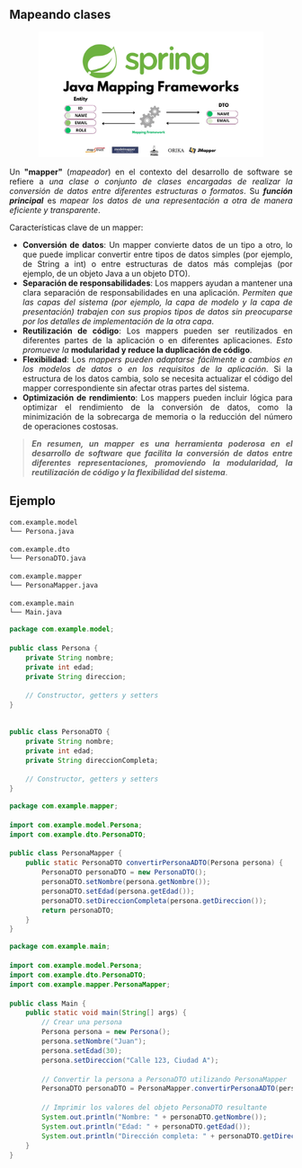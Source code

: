 <div align="justify">

## Mapeando clases

<div align="center">
    <img src="img/mappers.png" width="400px">
</div>

Un __"mapper"__ (_mapeador_) en el contexto del desarrollo de software se refiere a _una clase o conjunto de clases encargadas de realizar la conversión de datos entre diferentes estructuras o formatos_. Su ___función principal___ es _mapear los datos de una representación a otra de manera eficiente y transparente_.

Características clave de un mapper:

- __Conversión de datos__: Un mapper convierte datos de un tipo a otro, lo que puede implicar convertir entre tipos de datos simples (por ejemplo, de String a int) o entre estructuras de datos más complejas (por ejemplo, de un objeto Java a un objeto DTO).
- __Separación de responsabilidades__: Los mappers ayudan a mantener una clara separación de responsabilidades en una aplicación. _Permiten que las capas del sistema (por ejemplo, la capa de modelo y la capa de presentación) trabajen con sus propios tipos de datos sin preocuparse por los detalles de implementación de la otra capa_.
- __Reutilización de código__: Los mappers pueden ser reutilizados en diferentes partes de la aplicación o en diferentes aplicaciones. _Esto promueve la_ __modularidad y reduce la duplicación de código__.
- __Flexibilidad__: Los _mappers pueden adaptarse fácilmente a cambios en los modelos de datos o en los requisitos de la aplicación_. Si la estructura de los datos cambia, solo se necesita actualizar el código del mapper correspondiente sin afectar otras partes del sistema.
- __Optimización de rendimiento__: Los mappers pueden incluir lógica para optimizar el rendimiento de la conversión de datos, como la minimización de la sobrecarga de memoria o la reducción del número de operaciones costosas.

>___En resumen, un mapper es una herramienta poderosa en el desarrollo de software que facilita la conversión de datos entre diferentes representaciones, promoviendo la modularidad, la reutilización de código y la flexibilidad del sistema___.


## Ejemplo

```code
com.example.model
└── Persona.java

com.example.dto
└── PersonaDTO.java

com.example.mapper
└── PersonaMapper.java

com.example.main
└── Main.java
```

```java
package com.example.model;

public class Persona {
    private String nombre;
    private int edad;
    private String direccion;

    // Constructor, getters y setters
}
```

```java

public class PersonaDTO {
    private String nombre;
    private int edad;
    private String direccionCompleta;

    // Constructor, getters y setters
}
```

```java
package com.example.mapper;

import com.example.model.Persona;
import com.example.dto.PersonaDTO;

public class PersonaMapper {
    public static PersonaDTO convertirPersonaADTO(Persona persona) {
        PersonaDTO personaDTO = new PersonaDTO();
        personaDTO.setNombre(persona.getNombre());
        personaDTO.setEdad(persona.getEdad());
        personaDTO.setDireccionCompleta(persona.getDireccion());
        return personaDTO;
    }
}
```

```java
package com.example.main;

import com.example.model.Persona;
import com.example.dto.PersonaDTO;
import com.example.mapper.PersonaMapper;

public class Main {
    public static void main(String[] args) {
        // Crear una persona
        Persona persona = new Persona();
        persona.setNombre("Juan");
        persona.setEdad(30);
        persona.setDireccion("Calle 123, Ciudad A");

        // Convertir la persona a PersonaDTO utilizando PersonaMapper
        PersonaDTO personaDTO = PersonaMapper.convertirPersonaADTO(persona);

        // Imprimir los valores del objeto PersonaDTO resultante
        System.out.println("Nombre: " + personaDTO.getNombre());
        System.out.println("Edad: " + personaDTO.getEdad());
        System.out.println("Dirección completa: " + personaDTO.getDireccionCompleta());
    }
}
```

</div>